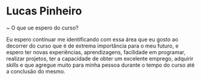 # Lucas Pinheiro

~ O que ue espero do curso?

Eu espero continuar me identificando com essa área que eu gosto ao decorrer do curso que é de extrema importância para o meu futuro, e espero ter novas experiências, aprendizagens, facilidade em programar, realizar projetos, ter a capacidade de obter um excelente emprego, adquirir skills e que agregue muito para minha pessoa durante o tempo do curso até a conclusão do mesmo.


